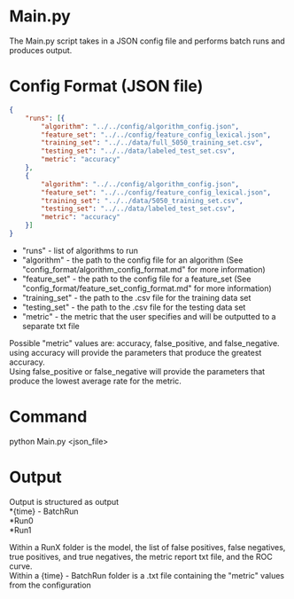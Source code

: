 # Main.py

The Main.py script takes in a JSON config file and performs batch runs and produces output.

# Config Format (JSON file)
```json
{ 
	"runs": [{
		"algorithm": "../../config/algorithm_config.json",
		"feature_set": "../../config/feature_config_lexical.json",
		"training_set": "../../data/full_5050_training_set.csv",
		"testing_set": "../../data/labeled_test_set.csv",
		"metric": "accuracy"
	},
	{
		"algorithm": "../../config/algorithm_config.json",
		"feature_set": "../../config/feature_config_lexical.json",
		"training_set": "../../data/5050_training_set.csv",
		"testing_set": "../../data/labeled_test_set.csv",
		"metric": "accuracy"
	}]	
}
```
* "runs" - list of algorithms to run
* "algorithm" - the path to the config file for an algorithm (See "config_format/algorithm_config_format.md" for more information)
* "feature_set" - the path to the config file for a feature_set (See "config_format/feature_set_config_format.md" for more information)
* "training_set" - the path to the .csv file for the training data set
* "testing_set" - the path to the .csv file for the testing data set
* "metric"	- the metric that the user specifies and will be outputted to a separate txt file

Possible "metric" values are: accuracy, false_positive, and false_negative.  
using accuracy will provide the parameters that produce the greatest accuracy.  
Using false_positive or false_negative will provide the parameters that produce the lowest average rate for the metric.  

# Command

python Main.py <json_file>

# Output

Output is structured as 
output  
  *{time} - BatchRun  
    *Run0  
    *Run1  
		
Within a RunX folder is the model, the list of false positives, false negatives, true positives, and true negatives, the metric report txt file, and the ROC curve.  
Within a {time} - BatchRun folder is a .txt file containing the "metric" values from the configuration
